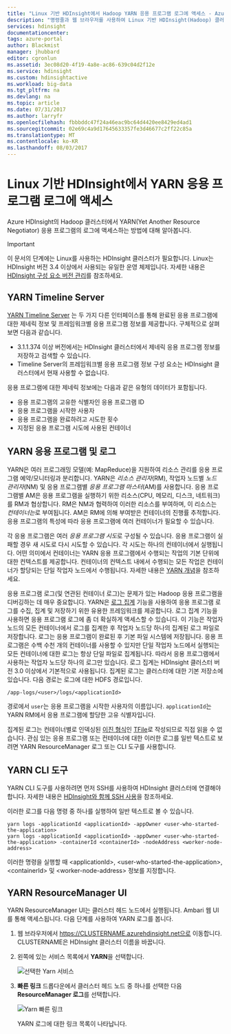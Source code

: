 ```yaml
---
title: "Linux 기반 HDInsight에서 Hadoop YARN 응용 프로그램 로그에 액세스 - Azure | Microsoft Docs"
description: "명령줄과 웹 브라우저를 사용하여 Linux 기반 HDInsight(Hadoop) 클러스터에서 YARN 응용 프로그램 로그에 액세스하는 방법을 알아봅니다."
services: hdinsight
documentationcenter: 
tags: azure-portal
author: Blackmist
manager: jhubbard
editor: cgronlun
ms.assetid: 3ec08d20-4f19-4a8e-ac86-639c04d2f12e
ms.service: hdinsight
ms.custom: hdinsightactive
ms.workload: big-data
ms.tgt_pltfrm: na
ms.devlang: na
ms.topic: article
ms.date: 07/31/2017
ms.author: larryfr
ms.openlocfilehash: fbbbddc47f24a46eac9bc64d4420ee8429ed4ad1
ms.sourcegitcommit: 02e69c4a9d17645633357fe3d46677c2ff22c85a
ms.translationtype: MT
ms.contentlocale: ko-KR
ms.lasthandoff: 08/03/2017
---
```

# <a name="access-yarn-application-logs-on-linux-based-hdinsight"></a>Linux 기반 HDInsight에서 YARN 응용 프로그램 로그에 액세스

Azure HDInsight의 Hadoop 클러스터에서 YARN(Yet Another Resource Negotiator) 응용 프로그램의 로그에 액세스하는 방법에 대해 알아봅니다.

> [!IMPORTANT]
> 이 문서의 단계에는 Linux를 사용하는 HDInsight 클러스터가 필요합니다. Linux는 HDInsight 버전 3.4 이상에서 사용되는 유일한 운영 체제입니다. 자세한 내용은 [HDInsight 구성 요소 버전 관리](hdinsight-component-versioning.md#hdinsight-windows-retirement)를 참조하세요.

## <a name="YARNTimelineServer"></a>YARN Timeline Server

[YARN Timeline Server](http://hadoop.apache.org/docs/r2.4.0/hadoop-yarn/hadoop-yarn-site/TimelineServer.html) 는 두 가지 다른 인터페이스를 통해 완료된 응용 프로그램에 대한 제네릭 정보 및 프레임워크별 응용 프로그램 정보를 제공합니다. 구체적으로 살펴보면 다음과 같습니다.

* 3.1.1.374 이상 버전에서는 HDInsight 클러스터에서 제네릭 응용 프로그램 정보를 저장하고 검색할 수 있습니다.
* Timeline Server의 프레임워크별 응용 프로그램 정보 구성 요소는 HDInsight 클러스터에서 현재 사용할 수 없습니다.

응용 프로그램에 대한 제네릭 정보에는 다음과 같은 유형의 데이터가 포함됩니다.

* 응용 프로그램의 고유한 식별자인 응용 프로그램 ID
* 응용 프로그램을 시작한 사용자
* 응용 프로그램을 완료하려고 시도한 횟수
* 지정된 응용 프로그램 시도에 사용된 컨테이너

## <a name="YARNAppsAndLogs"></a>YARN 응용 프로그램 및 로그

YARN은 여러 프로그래밍 모델(예: MapReduce)을 지원하여 리소스 관리를 응용 프로그램 예약/모니터링과 분리합니다. YARN은 *리소스 관리자*(RM), 작업자 노드별 *노드 관리자*(NM) 및 응용 프로그램별 *응용 프로그램 마스터*(AM)를 사용합니다. 응용 프로그램별 AM은 응용 프로그램을 실행하기 위한 리소스(CPU, 메모리, 디스크, 네트워크)를 RM과 협상합니다. RM은 NM과 협력하여 이러한 리소스를 부여하며, 이 리소스는 *컨테이너는*로 부여됩니다. AM은 RM에 의해 부여받은 컨테이너의 진행률 추적합니다. 응용 프로그램의 특성에 따라 응용 프로그램에 여러 컨테이너가 필요할 수 있습니다.

각 응용 프로그램은 여러 *응용 프로그램 시도*로 구성될 수 있습니다. 응용 프로그램이 실패할 경우 새 시도로 다시 시도할 수 있습니다. 각 시도는 하나의 컨테이너에서 실행됩니다. 어떤 의미에서 컨테이너는 YARN 응용 프로그램에서 수행되는 작업의 기본 단위에 대한 컨텍스트를 제공합니다. 컨테이너의 컨텍스트 내에서 수행되는 모든 작업은 컨테이너가 할당되는 단일 작업자 노드에서 수행됩니다. 자세한 내용은 [YARN 개념][YARN-concepts]을 참조하세요.

응용 프로그램 로그(및 연관된 컨테이너 로그)는 문제가 있는 Hadoop 응용 프로그램을 디버깅하는 데 매우 중요합니다. YARN은 [로그 집계][log-aggregation] 기능을 사용하여 응용 프로그램 로그를 수집, 집계 및 저장하기 위한 유용한 프레임워크를 제공합니다. 로그 집계 기능을 사용하면 응용 프로그램 로그에 좀 더 확실하게 액세스할 수 있습니다. 이 기능은 작업자 노드의 모든 컨테이너에서 로그를 집계한 후 작업자 노드당 하나의 집계된 로그 파일로 저장합니다. 로그는 응용 프로그램이 완료된 후 기본 파일 시스템에 저장됩니다. 응용 프로그램은 수백 수천 개의 컨테이너를 사용할 수 있지만 단일 작업자 노드에서 실행되는 모든 컨테이너에 대한 로그는 항상 단일 파일로 집계됩니다. 따라서 응용 프로그램에서 사용하는 작업자 노드당 하나의 로그만 있습니다. 로그 집계는 HDInsight 클러스터 버전 3.0 이상에서 기본적으로 사용됩니다. 집계된 로그는 클러스터에 대한 기본 저장소에 있습니다. 다음 경로는 로그에 대한 HDFS 경로입니다.

    /app-logs/<user>/logs/<applicationId>

경로에서 `user`는 응용 프로그램을 시작한 사용자의 이름입니다. `applicationId`는 YARN RM에서 응용 프로그램에 할당한 고유 식별자입니다.

집계된 로그는 컨테이너별로 인덱싱된 [이진 형식][binary-format]인 [TFile][T-file]로 작성되므로 직접 읽을 수 없습니다. 관심 있는 응용 프로그램 또는 컨테이너에 대한 이러한 로그를 일반 텍스트로 보려면 YARN ResourceManager 로그 또는 CLI 도구를 사용합니다.

## <a name="yarn-cli-tools"></a>YARN CLI 도구

YARN CLI 도구를 사용하려면 먼저 SSH를 사용하여 HDInsight 클러스터에 연결해야 합니다. 자세한 내용은 [HDInsight와 함께 SSH 사용](hdinsight-hadoop-linux-use-ssh-unix.md)을 참조하세요.

이러한 로그를 다음 명령 중 하나를 실행하여 일반 텍스트로 볼 수 있습니다.

    yarn logs -applicationId <applicationId> -appOwner <user-who-started-the-application>
    yarn logs -applicationId <applicationId> -appOwner <user-who-started-the-application> -containerId <containerId> -nodeAddress <worker-node-address>

이러한 명령을 실행할 때 &lt;applicationId>, &lt;user-who-started-the-application>, &lt;containerId> 및 &lt;worker-node-address> 정보를 지정합니다.

## <a name="yarn-resourcemanager-ui"></a>YARN ResourceManager UI

YARN ResourceManager UI는 클러스터 헤드 노드에서 실행됩니다. Ambari 웹 UI를 통해 액세스됩니다. 다음 단계를 사용하여 YARN 로그를 봅니다.

1. 웹 브라우저에서 https://CLUSTERNAME.azurehdinsight.net으로 이동합니다. CLUSTERNAME은 HDInsight 클러스터 이름을 바꿉니다.
2. 왼쪽에 있는 서비스 목록에서 **YARN**을 선택합니다.

    ![선택한 Yarn 서비스](./media/hdinsight-hadoop-access-yarn-app-logs-linux/yarnservice.png)
3. **빠른 링크** 드롭다운에서 클러스터 헤드 노드 중 하나를 선택한 다음 **ResourceManager 로그**를 선택합니다.

    ![Yarn 빠른 링크](./media/hdinsight-hadoop-access-yarn-app-logs-linux/yarnquicklinks.png)

    YARN 로그에 대한 링크 목록이 나타납니다.

[YARN-timeline-server]:http://hadoop.apache.org/docs/r2.4.0/hadoop-yarn/hadoop-yarn-site/TimelineServer.html
[log-aggregation]:http://hortonworks.com/blog/simplifying-user-logs-management-and-access-in-yarn/
[T-file]:https://issues.apache.org/jira/secure/attachment/12396286/TFile%20Specification%2020081217.pdf
[binary-format]:https://issues.apache.org/jira/browse/HADOOP-3315
[YARN-concepts]:http://hortonworks.com/blog/apache-hadoop-yarn-concepts-and-applications/
